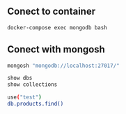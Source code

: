 ## Conect to container

```sh
docker-compose exec mongodb bash
```
## Conect with mongosh

```sh
mongosh "mongodb://localhost:27017/"
```

```sh
show dbs
show collections
```

```sh
use("test")
db.products.find()
```
